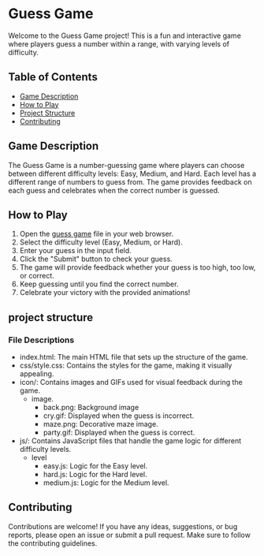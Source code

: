 # Guess Game

Welcome to the Guess Game project! This is a fun and interactive game where players guess a number within a range, with varying levels of difficulty.

## Table of Contents

- [Game Description](#game-description)
- [How to Play](#how-to-play)
- [Project Structure](#project-structure)
- [Contributing](#contributing)
  

## Game Description

The Guess Game is a number-guessing game where players can choose between different difficulty levels: Easy, Medium, and Hard. Each level has a different range of numbers to guess from. The game provides feedback on each guess and celebrates when the correct number is guessed.

## How to Play

1. Open the <a href="">guess game</a>  file in your web browser.
2. Select the difficulty level (Easy, Medium, or Hard).
3. Enter your guess in the input field.
4. Click the "Submit" button to check your guess.
5. The game will provide feedback whether your guess is too high, too low, or correct.
6. Keep guessing until you find the correct number.
7. Celebrate your victory with the provided animations!

## project structure

<h3>File Descriptions</h3>

- index.html: The main HTML file that sets up the structure of the game.
- css/style.css: Contains the styles for the game, making it visually appealing.
- icon/: Contains images and GIFs used for visual feedback during the game.
   - image.
       - back.png: Background image
       - cry.gif: Displayed when the guess is incorrect.
       - maze.png: Decorative maze image.
       - party.gif: Displayed when the guess is correct.
- js/: Contains JavaScript files that handle the game logic for different difficulty levels.
   - level
       - easy.js: Logic for the Easy level.
       - hard.js: Logic for the Hard level.
       - medium.js: Logic for the Medium level.
    
## Contributing

Contributions are welcome! If you have any ideas, suggestions, or bug reports, please open an issue or submit a pull request. Make sure to follow the contributing guidelines.


